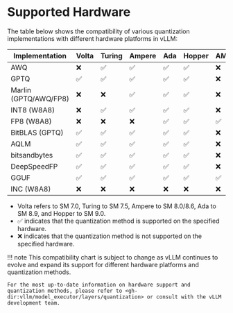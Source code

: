 # Supported Hardware

The table below shows the compatibility of various quantization implementations with different hardware platforms in vLLM:

<style>
th {
  white-space: nowrap;
  min-width: 0 !important;
}
</style>

| Implementation        | Volta   | Turing   | Ampere   | Ada   | Hopper   | AMD GPU   | Intel GPU   | Intel Gaudi | x86 CPU   | AWS Neuron   | Google TPU   |
|-----------------------|---------|----------|----------|-------|----------|-----------|-------------|-------------|-----------|--------------|--------------|
| AWQ                   | ❌      | ✅︎       | ✅︎       | ✅︎    | ✅︎       | ❌         | ✅︎          | ❌         | ✅︎        | ❌          | ❌           |
| GPTQ                  | ✅︎      | ✅︎       | ✅︎       | ✅︎    | ✅︎       | ❌         | ✅︎          | ❌         | ✅︎        | ❌          | ❌           |
| Marlin (GPTQ/AWQ/FP8) | ❌      | ❌       | ✅︎       | ✅︎    | ✅︎       | ❌         | ❌          | ❌         | ❌        | ❌          | ❌           |
| INT8 (W8A8)           | ❌      | ✅︎       | ✅︎       | ✅︎    | ✅︎       | ❌         | ❌          | ❌         | ✅︎        | ✅︎          | ✅︎           |
| FP8 (W8A8)            | ❌      | ❌       | ❌       | ✅︎    | ✅︎       | ✅︎         | ❌          | ❌         | ❌        | ✅︎          | ❌           |
| BitBLAS (GPTQ)        | ✅︎      | ✅︎       | ✅︎       | ✅︎    | ✅︎       | ❌         | ❌          | ❌         | ❌        | ❌          | ❌           |
| AQLM                  | ✅︎      | ✅︎       | ✅︎       | ✅︎    | ✅︎       | ❌         | ❌          | ❌         | ❌        | ❌          | ❌           |
| bitsandbytes          | ✅︎      | ✅︎       | ✅︎       | ✅︎    | ✅︎       | ❌         | ❌          | ❌         | ❌        | ❌          | ❌           |
| DeepSpeedFP           | ✅︎      | ✅︎       | ✅︎       | ✅︎    | ✅︎       | ❌         | ❌          | ❌         | ❌        | ❌          | ❌           |
| GGUF                  | ✅︎      | ✅︎       | ✅︎       | ✅︎    | ✅︎       | ✅︎         | ❌          | ❌         | ❌        | ❌          | ❌           |
| INC (W8A8)            | ❌      | ❌       | ❌       | ❌    | ❌       | ❌         | ❌          | ✅︎         | ❌        | ❌          | ❌           |

- Volta refers to SM 7.0, Turing to SM 7.5, Ampere to SM 8.0/8.6, Ada to SM 8.9, and Hopper to SM 9.0.
- ✅︎ indicates that the quantization method is supported on the specified hardware.
- ❌ indicates that the quantization method is not supported on the specified hardware.

!!! note
    This compatibility chart is subject to change as vLLM continues to evolve and expand its support for different hardware platforms and quantization methods.

    For the most up-to-date information on hardware support and quantization methods, please refer to <gh-dir:vllm/model_executor/layers/quantization> or consult with the vLLM development team.

